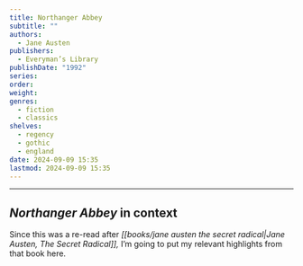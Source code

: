 ```yaml
---
title: Northanger Abbey
subtitle: ""
authors:
  - Jane Austen
publishers:
  - Everyman’s Library
publishDate: "1992"
series: 
order: 
weight: 
genres:
  - fiction
  - classics
shelves:
  - regency
  - gothic
  - england
date: 2024-09-09 15:35
lastmod: 2024-09-09 15:35
---
```



---
## *Northanger Abbey* in context

Since this was a re-read after *[[books/jane austen the secret radical|Jane Austen, The Secret Radical]],* I’m going to put my relevant highlights from that book here.